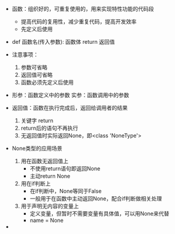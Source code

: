 - 函数：组织好的，可重复使用的，用来实现特性功能的代码段
	- 提高代码的复用性，减少重复代码，提高开发效率
	- 先定义后使用

- def 函数名(传入参数):
	  函数体
	  return 返回值

- 注意事项：
	1. 参数可省略
	2. 返回值可省略
	3. 函数必须先定义后使用

- 形参：函数定义中的参数
  实参：函数调用中的参数

- 返回值：函数在执行完成后，返回给调用者的结果
	1. 关键字 return
	2. return后的语句不再执行
	3. 无返回值时实际返回None，即<class 'NoneType'>

- None类型的应用场景
	1. 用在函数无返回值上
		- 不使用return语句即返回None
		- 主动return None
	2. 用在if判断上
		- 在if判断中，None等同于False
		- 一般用于在函数中主动返回None，配合if判断做相关处理
	3. 用于声明无内容的变量上
		- 定义变量，但暂时不需要变量有具体值，可以用None来代替
		- name = None

- 
